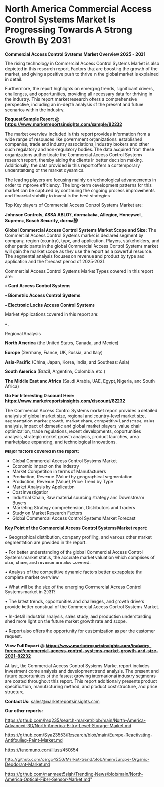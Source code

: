 # North America Commercial Access Control Systems Market Is Progressing Towards A Strong Growth By 2031

<Strong> Commercial Access Control Systems Market Overview 2025 - 2031</strong>

The rising technology in Commercial Access Control Systems Market is also depicted in this research report. Factors that are boosting the growth of the market, and giving a positive push to thrive in the global market is explained in detail.

Furthermore, the report highlights on emerging trends, significant drivers, challenges, and opportunities, providing all necessary data for thriving in the industry. This report market research offers a comprehensive perspective, including an in-depth analysis of the present and future scenarios within the industry.

<strong>Request Sample Report @ <a href=https://www.marketreportsinsights.com/sample/82232>https://www.marketreportsinsights.com/sample/82232</a></strong>

The market overview included in this report provides information from a wide range of resources like government organizations, established companies, trade and industry associations, industry brokers and other such regulatory and non-regulatory bodies. The data acquired from these organizations authenticate the Commercial Access Control Systems research report, thereby aiding the clients in better decision making. Additionally, the data provided in this report offers a contemporary understanding of the market dynamics.

The leading players are focusing mainly on technological advancements in order to improve efficiency. The long-term development patterns for this market can be captured by continuing the ongoing process improvements and financial stability to invest in the best strategies.

Top Key players of Commercial Access Control Systems Market are:

<strong>Johnson Controls, ASSA ABLOY, dormakaba, Allegion, Honeywell, Suprema, Bosch Security, dorma醦</strong>

<strong><b>Global Commercial Access Control Systems Market Scope and Size:</b></strong>
The Commercial Access Control Systems market is declared segment by company, region (country), type, and application. Players, stakeholders, and other participants in the global Commercial Access Control Systems market will gain the market scope as they use the report as a powerful resource. The segmental analysis focuses on revenue and product by type and application and the forecast period of 2025-2031.

Commercial Access Control Systems Market Types covered in this report are:

<strong>• Card Access Control Systems

• Biometric Access Control Systems

• Electronic Locks Access Control Systems</strong>

Market Applications covered in this report are:

<strong>• .</strong> 

Regional Analysis

<strong>North America</strong> (the United States, Canada, and Mexico)

<strong>Europe</strong> (Germany, France, UK, Russia, and Italy)

<strong>Asia-Pacific</strong> (China, Japan, Korea, India, and Southeast Asia)

<strong>South America</strong> (Brazil, Argentina, Colombia, etc.)

<strong>The Middle East and Africa</strong> (Saudi Arabia, UAE, Egypt, Nigeria, and South Africa)

<strong>Go For Interesting Discount Here: <a href=https://www.marketreportsinsights.com/discount/82232>https://www.marketreportsinsights.com/discount/82232</a></strong>

The Commercial Access Control Systems market report provides a detailed analysis of global market size, regional and country-level market size, segmentation market growth, market share, competitive Landscape, sales analysis, impact of domestic and global market players, value chain optimization, trade regulations, recent developments, opportunities analysis, strategic market growth analysis, product launches, area marketplace expanding, and technological innovations.

<strong><b>Major factors covered in the report:</b></strong>
<ul>
  <li>Global Commercial Access Control Systems Market </li>
  <li>Economic Impact on the Industry</li>
  <li>Market Competition in terms of Manufacturers</li>
  <li>Production, Revenue (Value) by geographical segmentation</li>
  <li>Production, Revenue (Value), Price Trend by Type</li>
  <li>Market Analysis by Application</li>
  <li>Cost Investigation</li>
  <li>Industrial Chain, Raw material sourcing strategy and Downstream Buyers</li>
  <li>Marketing Strategy comprehension, Distributors and Traders</li>
  <li>Study on Market Research Factors</li>
  <li>Global Commercial Access Control Systems Market Forecast</li>
</ul>

<strong><b>Key Point of the Commercial Access Control Systems Market report:</b></strong>

• Geographical distribution, company profiling, and various other market segmentation are provided in the report.

• For better understanding of the global Commercial Access Control Systems market status, the accurate market valuation which comprises of size, share, and revenue are also covered.

• Analysis of the competitive dynamic factors better extrapolate the complete market overview

• What will be the size of the emerging Commercial Access Control Systems market in 2031?

• The latest trends, opportunities and challenges, and growth drivers provide better construal of the Commercial Access Control Systems Market.

• In-detail industrial analysis, sales study, and production understanding shed more light on the future market growth rate and scope.

• Report also offers the opportunity for customization as per the customer request.

<strong><b>View Full Report @ <a href=https://www.marketreportsinsights.com/industry-forecast/commercial-access-control-systems-market-growth-and-size-2021-82232>https://www.marketreportsinsights.com/industry-forecast/commercial-access-control-systems-market-growth-and-size-2021-82232</a></b></strong>


At last, the Commercial Access Control Systems Market report includes investment come analysis and development trend analysis. The present and future opportunities of the fastest growing international industry segments are coated throughout this report. This report additionally presents product specification, manufacturing method, and product cost structure, and price structure.

<strong>Contact Us:</strong>
sales@marketreportsinsights.com

<strong>Our other reports:</strong>

<a href=https://github.com/haq235/search-market/blob/main/North-America-Advanced-3D/North-America-Entry-Level-Storage-Market.md>https://github.com/haq235/search-market/blob/main/North-America-Advanced-3D/North-America-Entry-Level-Storage-Market.md</a>

<a href=https://github.com/Siya23553/Research/blob/main/Europe-Reactivating-Antifouling-Paint-Market.md>https://github.com/Siya23553/Research/blob/main/Europe-Reactivating-Antifouling-Paint-Market.md</a>

<a href=https://tanomuno.com/illust/450654>https://tanomuno.com/illust/450654</a>

<a href=http://github.com/cargo4256/Market-trend/blob/main/Europe-Organic-Deodorant-Market.md>http://github.com/cargo4256/Market-trend/blob/main/Europe-Organic-Deodorant-Market.md</a>

<a href=https://github.com/manmeet5sigh/Trending-News/blob/main/North-America-Optical-Fiber-Sensor-Market.md>https://github.com/manmeet5sigh/Trending-News/blob/main/North-America-Optical-Fiber-Sensor-Market.md</a>"
